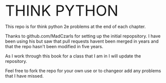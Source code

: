 <font size = 35> THINK PYTHON </font>

This repo is for think python 2e problems at the end of each chapter.

Thanks to github.com/MadCzarls for setting up the initial repopsitory. I have been using his but saw that pull requests havent been merged in years and that the repo hasn't been modified in five years.

As I work through this book for a class that I am in I will update the repository.

Feel free to fork the repo for your own use or to changeor add any problems that I have missed. 



